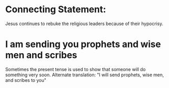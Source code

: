 
# Connecting Statement:
Jesus continues to rebuke the religious leaders because of their hypocrisy.

# I am sending you prophets and wise men and scribes
Sometimes the present tense is used to show that someone will do something very soon. Alternate translation: "I will send prophets, wise men, and scribes to you"